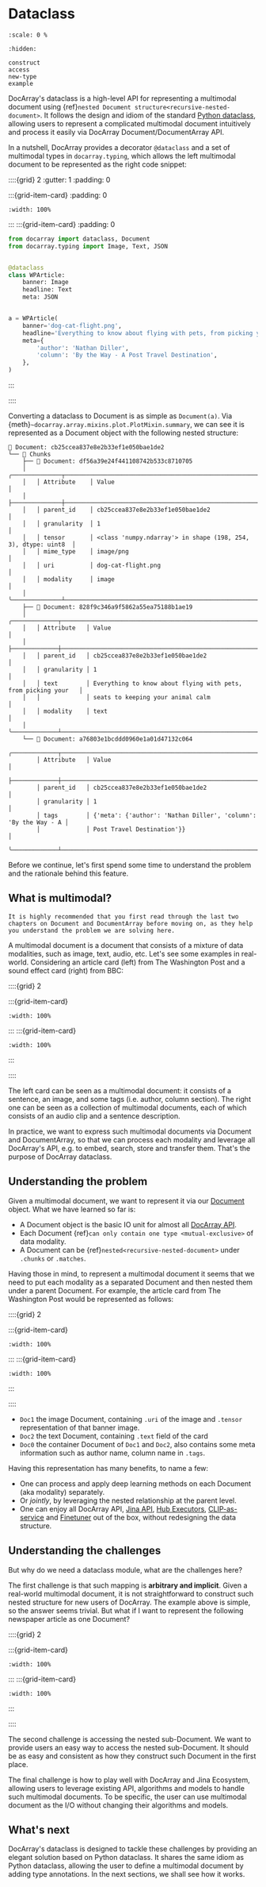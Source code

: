 # Dataclass

```{figure} img/dataclass-banner.png
:scale: 0 %
```

```{toctree}
:hidden:

construct
access
new-type
example
```


DocArray's dataclass is a high-level API for representing a multimodal document using {ref}`nested Document structure<recursive-nested-document>`. It follows the design and idiom of the standard [Python dataclass](https://docs.python.org/3/library/dataclasses.html), allowing users to represent a complicated multimodal document intuitively and process it easily via DocArray Document/DocumentArray API. 

In a nutshell, DocArray provides a decorator `@dataclass` and a set of multimodal types in `docarray.typing`, which allows the left multimodal document to be represented as the right code snippet:

::::{grid} 2
:gutter: 1
:padding: 0

:::{grid-item-card}
:padding: 0

```{figure} img/image-mmdoc-example.png
:width: 100%
```

:::
:::{grid-item-card}
:padding: 0

```python
from docarray import dataclass, Document
from docarray.typing import Image, Text, JSON


@dataclass
class WPArticle:
    banner: Image
    headline: Text
    meta: JSON


a = WPArticle(
    banner='dog-cat-flight.png',
    headline='Everything to know about flying with pets, from picking your seats to keeping your animal calm',
    meta={
        'author': 'Nathan Diller',
        'column': 'By the Way - A Post Travel Destination',
    },
)
```


:::

::::


Converting a dataclass to Document is as simple as `Document(a)`. Via {meth}`~docarray.array.mixins.plot.PlotMixin.summary`, we can see it is represented as a Document object with the following nested structure:

```text
📄 Document: cb25ccea837e8e2b33ef1e050bae1de2
└── 💠 Chunks
    ├── 📄 Document: df56a39e24f441108742b533c8710705
    │   ╭──────────────┬───────────────────────────────────────────────────────────────╮
    │   │ Attribute    │ Value                                                         │
    │   ├──────────────┼───────────────────────────────────────────────────────────────┤
    │   │ parent_id    │ cb25ccea837e8e2b33ef1e050bae1de2                              │
    │   │ granularity  │ 1                                                             │
    │   │ tensor       │ <class 'numpy.ndarray'> in shape (198, 254, 3), dtype: uint8  │
    │   │ mime_type    │ image/png                                                     │
    │   │ uri          │ dog-cat-flight.png                                            │
    │   │ modality     │ image                                                         │
    │   ╰──────────────┴───────────────────────────────────────────────────────────────╯
    ├── 📄 Document: 828f9c346a9f5862a55ea75188b1ae19
    │   ╭─────────────┬────────────────────────────────────────────────────────────────╮
    │   │ Attribute   │ Value                                                          │
    │   ├─────────────┼────────────────────────────────────────────────────────────────┤
    │   │ parent_id   │ cb25ccea837e8e2b33ef1e050bae1de2                               │
    │   │ granularity │ 1                                                              │
    │   │ text        │ Everything to know about flying with pets, from picking your   │
    │   │             │ seats to keeping your animal calm                              │
    │   │ modality    │ text                                                           │
    │   ╰─────────────┴────────────────────────────────────────────────────────────────╯
    └── 📄 Document: a76803e1bcddd0960e1a01d47132c064
        ╭─────────────┬────────────────────────────────────────────────────────────────╮
        │ Attribute   │ Value                                                          │
        ├─────────────┼────────────────────────────────────────────────────────────────┤
        │ parent_id   │ cb25ccea837e8e2b33ef1e050bae1de2                               │
        │ granularity │ 1                                                              │
        │ tags        │ {'meta': {'author': 'Nathan Diller', 'column': 'By the Way - A │
        │             │ Post Travel Destination'}}                                     │
        ╰─────────────┴────────────────────────────────────────────────────────────────╯
```

Before we continue, let's first spend some time to understand the problem and the rationale behind this feature.


## What is multimodal?


```{tip}
It is highly recommended that you first read through the last two chapters on Document and DocumentArray before moving on, as they help you understand the problem we are solving here.
```

A multimodal document is a document that consists of a mixture of data modalities, such as image, text, audio, etc. Let's see some examples in real-world. Considering an article card (left) from The Washington Post and a sound effect card (right) from BBC:


::::{grid} 2

:::{grid-item-card}

```{figure} img/image-mmdoc-example.png
:width: 100%
```

:::
:::{grid-item-card}

```{figure} img/sound-mmdoc-example.png
:width: 100%
```

:::

::::


The left card can be seen as a multimodal document: it consists of a sentence, an image, and some tags (i.e. author, column section). The right one can be seen as a collection of multimodal documents, each of which consists of an audio clip and a sentence description.


In practice, we want to express such multimodal documents via Document and DocumentArray, so that we can process each modality and leverage all DocArray's API, e.g. to embed, search, store and transfer them. That's the purpose of DocArray dataclass. 

## Understanding the problem

Given a multimodal document, we want to represent it via our [Document](../document/index.md) object. What we have learned so far is:
- A Document object is the basic IO unit for almost all [DocArray API](../document/fluent-interface.md).
- Each Document {ref}`can only contain one type <mutual-exclusive>` of data modality.
- A Document can be {ref}`nested<recursive-nested-document>` under `.chunks` or `.matches`.

Having those in mind, to represent a multimodal document it seems that we need to put each modality as a separated Document and then nested them under a parent Document. For example, the article card from The Washington Post would be represented as follows:

::::{grid} 2

:::{grid-item-card}

```{figure} img/image-mmdoc-example.png
:width: 100%
```

:::
:::{grid-item-card}

```{figure} img/mmdoc-example.svg
:width: 100%
```

:::

::::

- `Doc1` the image Document, containing `.uri` of the image and `.tensor` representation of that banner image.
- `Doc2` the text Document, containing `.text` field of the card
- `Doc0` the container Document of `Doc1` and `Doc2`, also contains some meta information such as author name, column name in `.tags`.

Having this representation has many benefits, to name a few:
- One can process and apply deep learning methods on each Document (aka modality) separately.
- Or _jointly_, by leveraging the nested relationship at the parent level.
- One can enjoy all DocArray API, [Jina API](https://github.com/jina-ai/jina), [Hub Executors](https://hub.jina.ai), [CLIP-as-service](https://clip-as-service.jina.ai/) and [Finetuner](https://github.com/jina-ai/finetuner) out of the box, without redesigning the data structure.

## Understanding the challenges

But why do we need a dataclass module, what are the challenges here? 

The first challenge is that such mapping is **arbitrary and implicit**. Given a real-world multimodal document, it is not straightforward to construct such nested structure for new users of DocArray. The example above is simple, so the answer seems trivial. But what if I want to represent the following newspaper article as one Document? 

::::{grid} 2

:::{grid-item-card}

```{figure} img/complicate-example.png
:width: 100%
```

:::
:::{grid-item-card}

```{figure} img/mmdoc-complicated.svg
:width: 100%
```

:::

::::

The second challenge is accessing the nested sub-Document. We want to provide users an easy way to access the nested sub-Document. It should be as easy and consistent as how they construct such Document in the first place.

The final challenge is how to play well with DocArray and Jina Ecosystem, allowing users to leverage existing API, algorithms and models to handle such multimodal documents. To be specific, the user can use multimodal document as the I/O without changing their algorithms and models.   

## What's next

DocArray's dataclass is designed to tackle these challenges by providing an elegant solution based on Python dataclass. It shares the same idiom as Python dataclass, allowing the user to define a multimodal document by adding type annotations. In the next sections, we shall see how it works.

